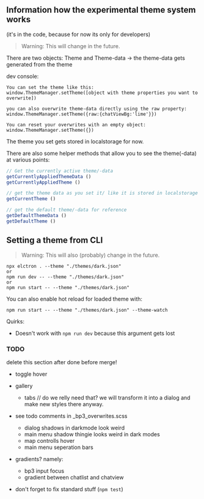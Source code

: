 ## Information how the experimental theme system works
(it's in the code, because for now its only for developers)
> Warning: This will change in the future.


There are two objects: Theme and Theme-data -> the theme-data gets generated from the theme


dev console:
```
You can set the theme like this:
window.ThemeManager.setTheme([object with theme properties you want to overwrite])

you can also overwrite theme-data directly using the raw property:
window.ThemeManager.setTheme({raw:{chatViewBg:'lime'}})

You can reset your overwrites with an empty object:
window.ThemeManager.setTheme({})
```

The theme you set gets stored in localstorage for now.

There are also some helper methods that allow you to see the theme(-data) at various points:

```js
// Get the currently active theme/-data
getCurrentlyAppliedThemeData ()
getCurrentlyAppliedTheme ()

// get the theme data as you set it/ like it is stored in localstorage
getCurrentTheme ()

// get the default theme/-data for reference
getDefaultThemeData ()
getDefaultTheme ()
```


## Setting a theme from CLI

> Warning: This will also (probably) change in the future.

```
npx elctron . --theme "./themes/dark.json"
or
npm run dev -- --theme "./themes/dark.json"
or
npm run start -- --theme "./themes/dark.json"
```

You can also enable hot reload for loaded theme with:

```
npm run start -- --theme "./themes/dark.json" --theme-watch
```

Quirks:
- Doesn't work with `npm run dev` because this argument gets lost

### TODO
delete this section after done before merge!

- toggle hover
- gallery
    - tabs // do we relly need that? we will transform it into a dialog and make new styles there anyway.

- see todo comments in _bp3_overwrites.scss
    - dialog shadows in darkmode look weird
    - main menu shadow thingie looks weird in dark modes
    - map controlls hover
    - main menu seperation bars

- gradients? namely:
    - bp3 input focus
    - gradient between chatlist and chatview

- don't forget to fix standard stuff (`npm test`)
